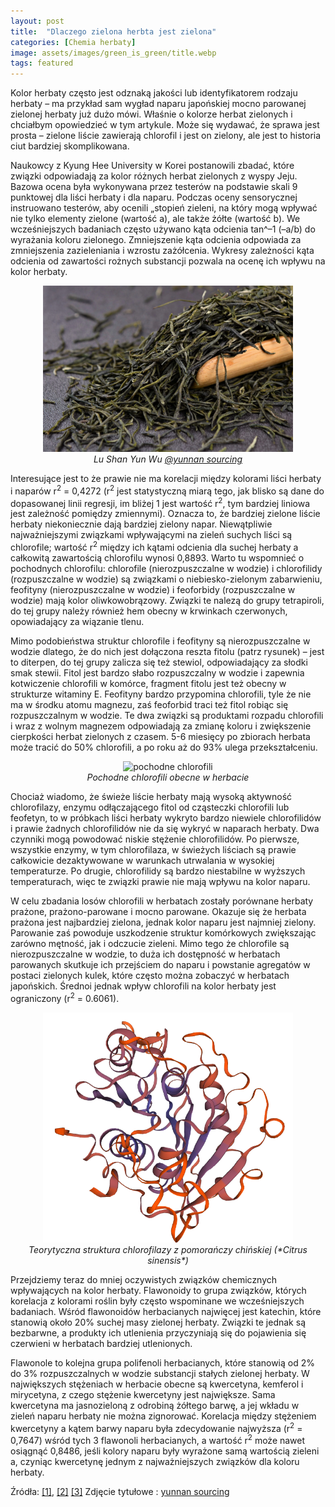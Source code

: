```yaml
---
layout: post
title:  "Dlaczego zielona herbta jest zielona"
categories: [Chemia herbaty]
image: assets/images/green_is_green/title.webp
tags: featured
---
```


Kolor herbaty często jest odznaką jakości lub identyfikatorem rodzaju herbaty – ma przykład sam wygład naparu japońskiej mocno parowanej zielonej herbaty już dużo mówi. Właśnie o kolorze herbat zielonych i chciałbym opowiedzieć w tym artykule. Może się wydawać, że sprawa jest prosta – zielone liście zawierają chlorofil i jest on zielony, ale jest to historia ciut bardziej skomplikowana.

Naukowcy z Kyung Hee University w Korei postanowili zbadać, które związki odpowiadają za kolor różnych herbat zielonych z wyspy Jeju. Bazowa ocena była wykonywana przez testerów na podstawie skali 9 punktowej dla liści herbaty i dla naparu.
Podczas oceny sensorycznej instruowano testerów, aby ocenili „stopień zieleni, na który mogą wpływać nie tylko elementy zielone (wartość a), ale także żółte (wartość b). We wcześniejszych badaniach często używano kąta odcienia tan^–1 (–a/b)  do wyrażania koloru zielonego. Zmniejszenie kąta odcienia odpowiada za zmniejszenia zazieleniania i wzrostu zażółcenia.  Wykresy zależności kąta odcienia od zawartości rożnych substancji pozwala na ocenę ich wpływu na kolor herbaty.

<p align="center">
  <img alt="Lu Shan Yun Wu" src="/assets/images/green_is_green/green2.webp" width="400">
  <br>
    <em><i>Lu Shan Yun Wu <a href='https://yunnansourcing.com/collections/green-tea-spring-2022/products/lu-shan-yun-wu-green-tea-of-jiangxi'>@yunnan sourcing</a> </i></em>
</p>

Interesujące jest to że prawie nie ma korelacji między kolorami liści herbaty i naparów r<sup>2</sup> = 0,4272 (r<sup>2</sup> jest statystyczną miarą tego, jak blisko są dane do dopasowanej linii regresji, im bliżej 1 jest wartość r<sup>2</sup>, tym bardziej liniowa jest zależność pomiędzy zmiennymi). Oznacza to, że bardziej zielone liście herbaty niekoniecznie dają bardziej zielony napar.
Niewątpliwie najważniejszymi związkami wpływającymi na zieleń suchych liści są chlorofile; wartość r<sup>2</sup> między ich kątami odcienia dla suchej herbaty a całkowitą zawartością chlorofilu wynosi 0,8893. Warto tu wspomnieć o pochodnych chlorofilu: chlorofile (nierozpuszczalne w wodzie) i chlorofilidy (rozpuszczalne w wodzie) są związkami o niebiesko-zielonym zabarwieniu, feofityny (nierozpuszczalne w wodzie) i feoforbidy (rozpuszczalne w wodzie) mają kolor oliwkowobrązowy. Związki te nalezą do grupy tetrapiroli, do tej grupy należy również hem obecny w krwinkach czerwonych, opowiadający za wiązanie tlenu. 

Mimo podobieństwa struktur chlorofile i feofityny są nierozpuszczalne w wodzie dlatego, że do nich jest dołączona reszta fitolu (patrz rysunek) – jest to diterpen, do tej grupy zalicza się też stewiol, odpowiadający za słodki smak stewii. Fitol jest bardzo słabo rozpuszczalny w wodzie i zapewnia kotwiczenie chlorofili w komórce, fragment fitolu jest też obecny w strukturze witaminy E. Feofityny bardzo przypomina chlorofili, tyle że nie ma w środku atomu magnezu, zaś feoforbid traci też fitol robiąc się rozpuszczalnym w wodzie. Te dwa związki są produktami rozpadu chlorofili i wraz z wolnym magnezem odpowiadają za zmianę koloru i zwiększenie cierpkości herbat zielonych z czasem. 5-6 miesięcy po zbiorach herbata może tracić do 50% chlorofili, a po roku aż do 93% ulega przekształceniu. 

<p align="center">
  <img alt="pochodne chlorofili" src="/assets/images/green_is_green/tp.bmp" width="400">
  <br>
    <em><i>Pochodne chlorofili obecne w herbacie </i></em>
</p>


Chociaż wiadomo, że świeże liście herbaty mają wysoką aktywność chlorofilazy, enzymu odłączającego fitol od cząsteczki chlorofili lub feofetyn, to w próbkach liści herbaty wykryto bardzo niewiele chlorofilidów i prawie żadnych chlorofilidów nie da się wykryć w naparach herbaty. Dwa czynniki mogą powodować niskie stężenie chlorofilidów. Po pierwsze, wszystkie enzymy, w tym chlorofilaza, w świeżych liściach są prawie całkowicie dezaktywowane w warunkach utrwalania w wysokiej temperaturze. Po drugie, chlorofilidy są bardzo niestabilne w wyższych temperaturach, więc te związki prawie nie mają wpływu na kolor naparu.

W celu zbadania losów chlorofili w herbatach zostały porównane herbaty prażone, prażono-parowane i mocno parowane. Okazuje się że herbata prażona jest najbardziej zielona, jednak kolor naparu jest najmniej zielony. Parowanie zaś powoduje uszkodzenie struktur komórkowych zwiększając zarówno mętność, jak i odczucie zieleni. Mimo tego że chlorofile są nierozpuszczalne w wodzie, to duża ich dostępność w herbatach parowanych skutkuje ich przejściem do naparu i powstanie agregatów w postaci zielonych kulek, które często można zobaczyć w herbatach japońskich. Średnoi jednak wpływ chlorofili na kolor herbaty jest ograniczony (r<sup>2</sup> = 0.6061).

<p align="center">
  <img alt="chlase" src="/assets/images/green_is_green/chlase.png" width="400">
  <br>
    <em><i>Teorytyczna struktura chlorofilazy z pomorańczy chińskiej (*Citrus sinensis*) </i></em>
</p>

Przejdziemy teraz do mniej oczywistych związków chemicznych wpływających na kolor herbaty. Flawonoidy to grupa związków, których korelacja z kolorami roślin były często wspominane we wcześniejszych badaniach. Wśród flawonoidów herbacianych najwięcej jest katechin, które stanowią około 20% suchej masy zielonej herbaty. Związki te jednak są bezbarwne, a produkty ich utlenienia przyczyniają się do pojawienia się czerwieni w herbatach bardziej utlenionych.  

Flawonole to kolejna grupa polifenoli herbacianych, które stanowią od 2% do 3% rozpuszczalnych w wodzie substancji stałych zielonej herbaty. W największych stężeniach w herbacie obecne są kwercetyna, kemferol i mirycetyna, z czego stężenie kwercetyny jest największe. Sama kwercetyna ma jasnozieloną z odrobiną żółtego barwę, a jej wkładu w zieleń naparu herbaty nie można zignorować. Korelacja między stężeniem kwercetyny a kątem barwy naparu była zdecydowanie najwyższa (r<sup>2</sup> = 0,7647) wśród tych 3 flawonoli herbacianych, a wartość r<sup>2</sup> może nawet osiągnąć 0,8486, jeśli kolory naparu były wyrażone samą wartością zieleni a, czyniąc kwercetynę jednym z najważniejszych związków dla koloru herbaty.



  


Źródła:
[[1]](https://doi.org/10.1111/j.1365-2621.2004.tb09894.x),
[[2]](https://doi.org/10.1016/S0260-8774(00)00069-8)
[[3]](https://doi.org/10.2754/avb201483S10S103)
Zdjęcie tytułowe : [yunnan sourcing](https://yunnansourcing.com/collections/green-tea-spring-2022/products/yunnan-zhu-ye-qing-green-tea)
